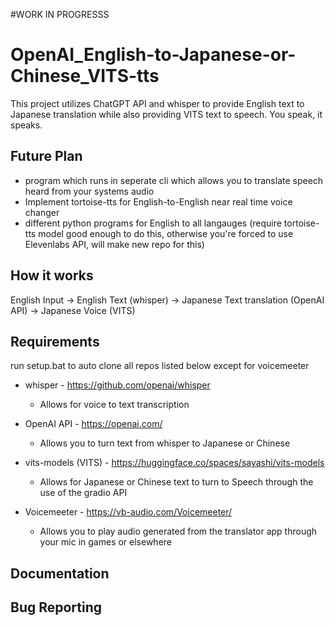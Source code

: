 #WORK IN PROGRESSS

# OpenAI_English-to-Japanese-or-Chinese_VITS-tts #
This project utilizes ChatGPT API and whisper to provide English text to Japanese translation while also providing VITS text to speech. You speak, it speaks.

## Future Plan
- program which runs in seperate cli which allows you to translate speech heard from your systems audio 
- Implement tortoise-tts for English-to-English near real time voice changer
- different python programs for English to all langauges (require tortoise-tts model good enough to do this, otherwise you're forced to use Elevenlabs API, will make new repo for this) 

## How it works
English Input -> English Text (whisper) -> Japanese Text translation (OpenAI API) -> Japanese Voice (VITS)  

## Requirements
run setup.bat to auto clone all repos listed below except for voicemeeter

- whisper - https://github.com/openai/whisper
    - Allows for voice to text transcription 
    
    
- OpenAI API - https://openai.com/ 
    - Allows you to turn text from whisper to Japanese or Chinese


- vits-models (VITS) - https://huggingface.co/spaces/sayashi/vits-models 
    - Allows for Japanese or Chinese text to turn to Speech through the use of the gradio API


- Voicemeeter - https://vb-audio.com/Voicemeeter/
    - Allows you to play audio generated from the translator app through your mic in games or elsewhere 


## Documentation

## Bug Reporting
